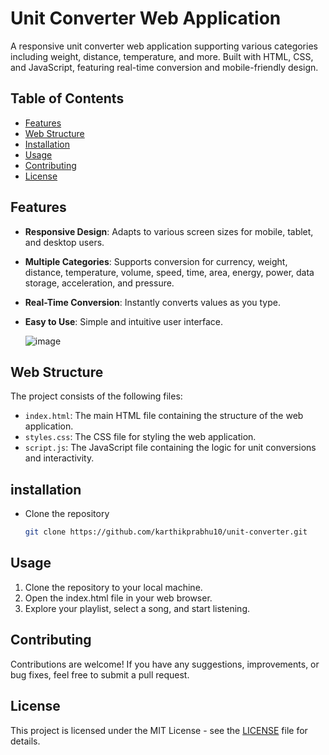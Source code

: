 # Unit Converter Web Application

A responsive unit converter web application supporting various categories including weight, distance, temperature, and more. Built with HTML, CSS, and JavaScript, featuring real-time conversion and mobile-friendly design.

## Table of Contents

- [Features](#features)
- [Web Structure](#web-structure)
- [Installation](#installation)
- [Usage](#usage)
- [Contributing](#contributing)
- [License](#license)

## Features

- **Responsive Design**: Adapts to various screen sizes for mobile, tablet, and desktop users.
- **Multiple Categories**: Supports conversion for currency, weight, distance, temperature, volume, speed, time, area, energy, power, data storage, acceleration, and pressure.
- **Real-Time Conversion**: Instantly converts values as you type.
- **Easy to Use**: Simple and intuitive user interface.

  ![image](https://github.com/karthikprabhu10/unit-convert/assets/108575187/e3eeb650-5730-4ae4-94d6-88343a908dc7)


## Web Structure

The project consists of the following files:

- `index.html`: The main HTML file containing the structure of the web application.
- `styles.css`: The CSS file for styling the web application.
- `script.js`: The JavaScript file containing the logic for unit conversions and interactivity.

## installation
- Clone the repository
  ```bash
  git clone https://github.com/karthikprabhu10/unit-converter.git
  ```

## Usage

1. Clone the repository to your local machine.
2. Open the index.html file in your web browser.
3. Explore your playlist, select a song, and start listening.

## Contributing

Contributions are welcome! If you have any suggestions, improvements, or bug fixes, feel free to submit a pull request.

## License

This project is licensed under the MIT License - see the [LICENSE](LICENSE) file for details.
